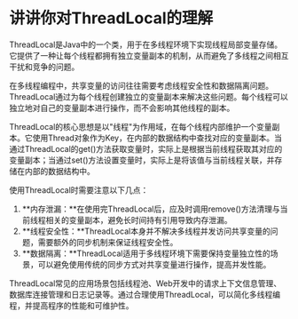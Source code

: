 # 讲讲你对ThreadLocal的理解

ThreadLocal是Java中的一个类，用于在多线程环境下实现线程局部变量存储。它提供了一种让每个线程都拥有独立变量副本的机制，从而避免了多线程之间相互干扰和竞争的问题。

在多线程编程中，共享变量的访问往往需要考虑线程安全性和数据隔离问题。ThreadLocal通过为每个线程创建独立的变量副本来解决这些问题。每个线程可以独立地对自己的变量副本进行操作，而不会影响其他线程的副本。

ThreadLocal的核心思想是以"线程"为作用域，在每个线程内部维护一个变量副本。它使用Thread对象作为Key，在内部的数据结构中查找对应的变量副本。当通过ThreadLocal的get()方法获取变量时，实际上是根据当前线程获取其对应的变量副本；当通过set()方法设置变量时，实际上是将该值与当前线程关联，并存储在内部的数据结构中。

使用ThreadLocal时需要注意以下几点：

1. **内存泄漏：**在使用完ThreadLocal后，应及时调用remove()方法清理与当前线程相关的变量副本，避免长时间持有引用导致内存泄漏。
2. **线程安全性：**ThreadLocal本身并不解决多线程并发访问共享变量的问题，需要额外的同步机制来保证线程安全性。
3. **数据隔离：**ThreadLocal适用于多线程环境下需要保持变量独立性的场景，可以避免使用传统的同步方式对共享变量进行操作，提高并发性能。

ThreadLocal常见的应用场景包括线程池、Web开发中的请求上下文信息管理、数据库连接管理和日志记录等。通过合理使用ThreadLocal，可以简化多线程编程，并提高程序的性能和可维护性。

